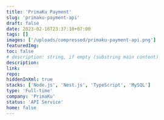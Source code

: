```yaml
---
title: 'PrimaKu Payment'
slug: 'primaku-payment-api'
draft: false
date: 2023-02-16T23:37:10+07:00
tags: []
images: ['/uploads/compressed/primaku-payment-api.png']
featuredImg:
toc: false
# description: string, if empty (substring main content)
description:
link:
repo:
hiddenInXml: true
stacks: ['Node.js', 'Nest.js', 'TypeScript', 'MySQL']
type: 'Full-time'
company: 'PrimaKu'
status: 'API Service'
home: false
---
```

